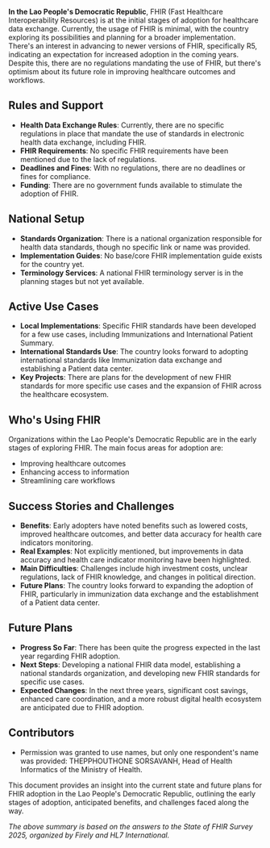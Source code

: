 **In the Lao People's Democratic Republic**, FHIR (Fast Healthcare Interoperability Resources) is at the initial stages of adoption for healthcare data exchange. Currently, the usage of FHIR is minimal, with the country exploring its possibilities and planning for a broader implementation. There's an interest in advancing to newer versions of FHIR, specifically R5, indicating an expectation for increased adoption in the coming years. Despite this, there are no regulations mandating the use of FHIR, but there's optimism about its future role in improving healthcare outcomes and workflows.

## Rules and Support

- **Health Data Exchange Rules**: Currently, there are no specific regulations in place that mandate the use of standards in electronic health data exchange, including FHIR.
- **FHIR Requirements**: No specific FHIR requirements have been mentioned due to the lack of regulations.
- **Deadlines and Fines**: With no regulations, there are no deadlines or fines for compliance.
- **Funding**: There are no government funds available to stimulate the adoption of FHIR.

## National Setup

- **Standards Organization**: There is a national organization responsible for health data standards, though no specific link or name was provided.
- **Implementation Guides**: No base/core FHIR implementation guide exists for the country yet.
- **Terminology Services**: A national FHIR terminology server is in the planning stages but not yet available.

## Active Use Cases

- **Local Implementations**: Specific FHIR standards have been developed for a few use cases, including Immunizations and International Patient Summary.
- **International Standards Use**: The country looks forward to adopting international standards like Immunization data exchange and establishing a Patient data center.
- **Key Projects**: There are plans for the development of new FHIR standards for more specific use cases and the expansion of FHIR across the healthcare ecosystem.

## Who's Using FHIR

Organizations within the Lao People's Democratic Republic are in the early stages of exploring FHIR. The main focus areas for adoption are:
- Improving healthcare outcomes
- Enhancing access to information
- Streamlining care workflows

## Success Stories and Challenges

- **Benefits**: Early adopters have noted benefits such as lowered costs, improved healthcare outcomes, and better data accuracy for health care indicators monitoring.
- **Real Examples**: Not explicitly mentioned, but improvements in data accuracy and health care indicator monitoring have been highlighted.
- **Main Difficulties**: Challenges include high investment costs, unclear regulations, lack of FHIR knowledge, and changes in political direction.
- **Future Plans**: The country looks forward to expanding the adoption of FHIR, particularly in immunization data exchange and the establishment of a Patient data center.

## Future Plans

- **Progress So Far**: There has been quite the progress expected in the last year regarding FHIR adoption.
- **Next Steps**: Developing a national FHIR data model, establishing a national standards organization, and developing new FHIR standards for specific use cases.
- **Expected Changes**: In the next three years, significant cost savings, enhanced care coordination, and a more robust digital health ecosystem are anticipated due to FHIR adoption.

## Contributors

- Permission was granted to use names, but only one respondent's name was provided: THEPPHOUTHONE SORSAVANH, Head of Health Informatics of the Ministry of Health.

This document provides an insight into the current state and future plans for FHIR adoption in the Lao People's Democratic Republic, outlining the early stages of adoption, anticipated benefits, and challenges faced along the way.

*The above summary is based on the answers to the State of FHIR Survey 2025, organized by Firely and HL7 International.*